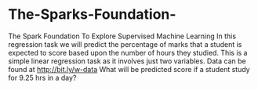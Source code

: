 # The-Sparks-Foundation-
The Spark Foundation To Explore Supervised Machine Learning  In this regression task we will predict the percentage of marks that a student is expected to score based upon the number of hours they studied. This is a simple linear regression task as it involves just two variables. Data can be found at http://bit.ly/w-data  What will be predicted score if a student study for 9.25 hrs in a day?
